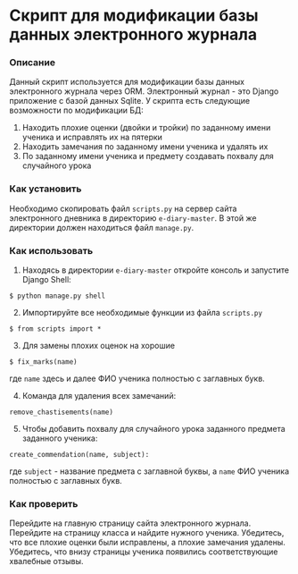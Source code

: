 # Скрипт для модификации базы данных электронного журнала

### Описание

Данный скрипт используется для модификации базы данных электронного журнала через ORM. Электронный журнал -
это Django приложение с базой данных Sqlite. У скрипта есть следующие возможности по модификации БД:

1. Находить плохие оценки (двойки и тройки) по заданному имени ученика и исправлять их на пятерки
2. Находить замечания по заданному имени ученика и удалять их
3. По заданному имени ученика и предмету создавать похвалу для случайного урока

### Как установить

Необходимо скопировать файл `scripts.py` на сервер сайта электронного дневника в директорию `e-diary-master`.
В этой же директории должен находиться файл `manage.py`.

### Как использовать

1. Находясь в директории `e-diary-master` откройте консоль и запустите Django Shell:

```console
$ python manage.py shell 
```

2. Импортируйте все необходимые функции из файла `scripts.py`

```console
$ from scripts import *
```

3. Для замены плохих оценок на хорошие

```console
$ fix_marks(name)
```

где `name` здесь и далее ФИО ученика полностью с заглавных букв.

4. Команда для удаления всех замечаний:

```console
remove_chastisements(name)
```

5. Чтобы добавить похвалу для случайного урока заданного предмета заданного ученика:

```console
create_commendation(name, subject):
```

где `subject` - название предмета с заглавной буквы, а `name`  ФИО ученика полностью с заглавных букв.

### Как проверить

Перейдите на главную страницу сайта электронного журнала. Перейдите на страницу класса и найдите нужного ученика.
Убедитесь, что все плохие оценки были исправлены, а плохие замечания удалены. Убедитесь, что внизу страницы ученика
появились соответствующие хвалебные отзывы.
